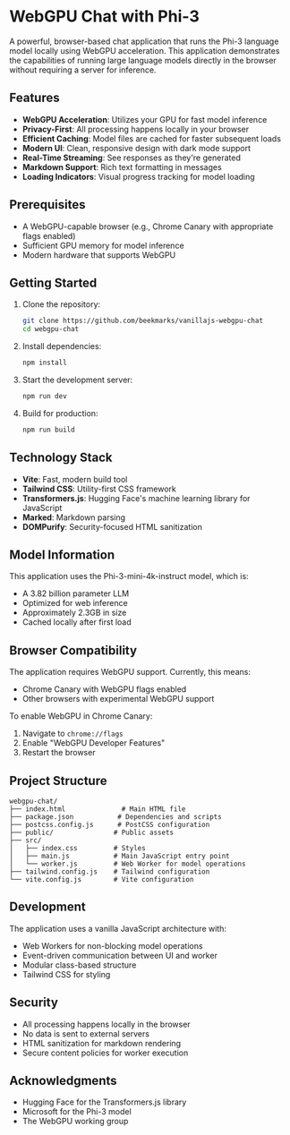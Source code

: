 # WebGPU Chat with Phi-3

A powerful, browser-based chat application that runs the Phi-3 language model locally using WebGPU acceleration. This application demonstrates the capabilities of running large language models directly in the browser without requiring a server for inference.

## Features

- **WebGPU Acceleration**: Utilizes your GPU for fast model inference
- **Privacy-First**: All processing happens locally in your browser
- **Efficient Caching**: Model files are cached for faster subsequent loads
- **Modern UI**: Clean, responsive design with dark mode support
- **Real-Time Streaming**: See responses as they're generated
- **Markdown Support**: Rich text formatting in messages
- **Loading Indicators**: Visual progress tracking for model loading

## Prerequisites

- A WebGPU-capable browser (e.g., Chrome Canary with appropriate flags enabled)
- Sufficient GPU memory for model inference
- Modern hardware that supports WebGPU

## Getting Started

1. Clone the repository:
   ```bash
   git clone https://github.com/beekmarks/vanillajs-webgpu-chat
   cd webgpu-chat
   ```

2. Install dependencies:
   ```bash
   npm install
   ```

3. Start the development server:
   ```bash
   npm run dev
   ```

4. Build for production:
   ```bash
   npm run build
   ```

## Technology Stack

- **Vite**: Fast, modern build tool
- **Tailwind CSS**: Utility-first CSS framework
- **Transformers.js**: Hugging Face's machine learning library for JavaScript
- **Marked**: Markdown parsing
- **DOMPurify**: Security-focused HTML sanitization

## Model Information

This application uses the Phi-3-mini-4k-instruct model, which is:
- A 3.82 billion parameter LLM
- Optimized for web inference
- Approximately 2.3GB in size
- Cached locally after first load

## Browser Compatibility

The application requires WebGPU support. Currently, this means:
- Chrome Canary with WebGPU flags enabled
- Other browsers with experimental WebGPU support

To enable WebGPU in Chrome Canary:
1. Navigate to `chrome://flags`
2. Enable "WebGPU Developer Features"
3. Restart the browser

## Project Structure

```
webgpu-chat/
├── index.html              # Main HTML file
├── package.json           # Dependencies and scripts
├── postcss.config.js      # PostCSS configuration
├── public/               # Public assets
├── src/
│   ├── index.css         # Styles
│   ├── main.js           # Main JavaScript entry point
│   └── worker.js         # Web Worker for model operations
├── tailwind.config.js    # Tailwind configuration
└── vite.config.js        # Vite configuration
```

## Development

The application uses a vanilla JavaScript architecture with:
- Web Workers for non-blocking model operations
- Event-driven communication between UI and worker
- Modular class-based structure
- Tailwind CSS for styling

## Security

- All processing happens locally in the browser
- No data is sent to external servers
- HTML sanitization for markdown rendering
- Secure content policies for worker execution

## Acknowledgments

- Hugging Face for the Transformers.js library
- Microsoft for the Phi-3 model
- The WebGPU working group

